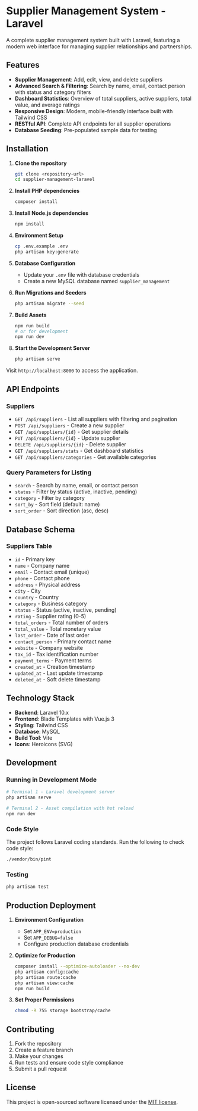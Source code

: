 # Supplier Management System - Laravel

A complete supplier management system built with Laravel, featuring a modern web interface for managing supplier relationships and partnerships.

## Features

- **Supplier Management**: Add, edit, view, and delete suppliers
- **Advanced Search & Filtering**: Search by name, email, contact person with status and category filters
- **Dashboard Statistics**: Overview of total suppliers, active suppliers, total value, and average ratings
- **Responsive Design**: Modern, mobile-friendly interface built with Tailwind CSS
- **RESTful API**: Complete API endpoints for all supplier operations
- **Database Seeding**: Pre-populated sample data for testing

## Installation

1. **Clone the repository**
   ```bash
   git clone <repository-url>
   cd supplier-management-laravel
   ```

2. **Install PHP dependencies**
   ```bash
   composer install
   ```

3. **Install Node.js dependencies**
   ```bash
   npm install
   ```

4. **Environment Setup**
   ```bash
   cp .env.example .env
   php artisan key:generate
   ```

5. **Database Configuration**
   - Update your `.env` file with database credentials
   - Create a new MySQL database named `supplier_management`

6. **Run Migrations and Seeders**
   ```bash
   php artisan migrate --seed
   ```

7. **Build Assets**
   ```bash
   npm run build
   # or for development
   npm run dev
   ```

8. **Start the Development Server**
   ```bash
   php artisan serve
   ```

Visit `http://localhost:8000` to access the application.

## API Endpoints

### Suppliers
- `GET /api/suppliers` - List all suppliers with filtering and pagination
- `POST /api/suppliers` - Create a new supplier
- `GET /api/suppliers/{id}` - Get supplier details
- `PUT /api/suppliers/{id}` - Update supplier
- `DELETE /api/suppliers/{id}` - Delete supplier
- `GET /api/suppliers/stats` - Get dashboard statistics
- `GET /api/suppliers/categories` - Get available categories

### Query Parameters for Listing
- `search` - Search by name, email, or contact person
- `status` - Filter by status (active, inactive, pending)
- `category` - Filter by category
- `sort_by` - Sort field (default: name)
- `sort_order` - Sort direction (asc, desc)

## Database Schema

### Suppliers Table
- `id` - Primary key
- `name` - Company name
- `email` - Contact email (unique)
- `phone` - Contact phone
- `address` - Physical address
- `city` - City
- `country` - Country
- `category` - Business category
- `status` - Status (active, inactive, pending)
- `rating` - Supplier rating (0-5)
- `total_orders` - Total number of orders
- `total_value` - Total monetary value
- `last_order` - Date of last order
- `contact_person` - Primary contact name
- `website` - Company website
- `tax_id` - Tax identification number
- `payment_terms` - Payment terms
- `created_at` - Creation timestamp
- `updated_at` - Last update timestamp
- `deleted_at` - Soft delete timestamp

## Technology Stack

- **Backend**: Laravel 10.x
- **Frontend**: Blade Templates with Vue.js 3
- **Styling**: Tailwind CSS
- **Database**: MySQL
- **Build Tool**: Vite
- **Icons**: Heroicons (SVG)

## Development

### Running in Development Mode
```bash
# Terminal 1 - Laravel development server
php artisan serve

# Terminal 2 - Asset compilation with hot reload
npm run dev
```

### Code Style
The project follows Laravel coding standards. Run the following to check code style:
```bash
./vendor/bin/pint
```

### Testing
```bash
php artisan test
```

## Production Deployment

1. **Environment Configuration**
   - Set `APP_ENV=production`
   - Set `APP_DEBUG=false`
   - Configure production database credentials

2. **Optimize for Production**
   ```bash
   composer install --optimize-autoloader --no-dev
   php artisan config:cache
   php artisan route:cache
   php artisan view:cache
   npm run build
   ```

3. **Set Proper Permissions**
   ```bash
   chmod -R 755 storage bootstrap/cache
   ```

## Contributing

1. Fork the repository
2. Create a feature branch
3. Make your changes
4. Run tests and ensure code style compliance
5. Submit a pull request

## License

This project is open-sourced software licensed under the [MIT license](https://opensource.org/licenses/MIT).